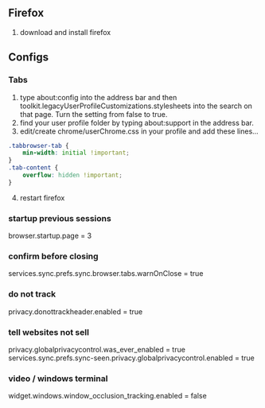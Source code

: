## Firefox

1. download and install firefox

## Configs

### Tabs

1. type about:config into the address bar and then toolkit.legacyUserProfileCustomizations.stylesheets into the search on that page. Turn the setting from false to true.
2. find your user profile folder by typing about:support in the address bar.
3. edit/create chrome/userChrome.css in your profile and add these lines...

```css 
.tabbrowser-tab {
    min-width: initial !important;
}
.tab-content {
    overflow: hidden !important;
}
```

4. restart firefox

### startup previous sessions

browser.startup.page = 3

### confirm before closing

services.sync.prefs.sync.browser.tabs.warnOnClose = true

### do not track

privacy.donottrackheader.enabled = true

### tell websites not sell

privacy.globalprivacycontrol.was_ever_enabled = true
services.sync.prefs.sync-seen.privacy.globalprivacycontrol.enabled = true

### video / windows terminal

widget.windows.window_occlusion_tracking.enabled = false
